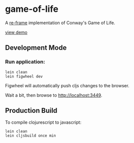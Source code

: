 # game-of-life

A [re-frame](https://github.com/Day8/re-frame) implementation of Conway's Game of Life.

[view demo](https://alanrsoares.github.io/re-frame-game-of-life/)

## Development Mode

### Run application:

```
lein clean
lein figwheel dev
```

Figwheel will automatically push cljs changes to the browser.

Wait a bit, then browse to [http://localhost:3449](http://localhost:3449).

## Production Build


To compile clojurescript to javascript:

```
lein clean
lein cljsbuild once min
```
